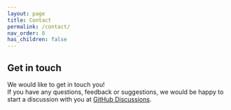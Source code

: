 ```yaml
---
layout: page
title: Contact 
permalink: /contact/
nav_order: 8
has_children: false
---
```


## Get in touch      
We would like to get in touch you!  
If you have any questions, feedback or suggestions, we would be happy to start a discussion with you at [GitHub Discussions](https://github.com/felixgrunberger/rRNA_maturation/discussions). 
